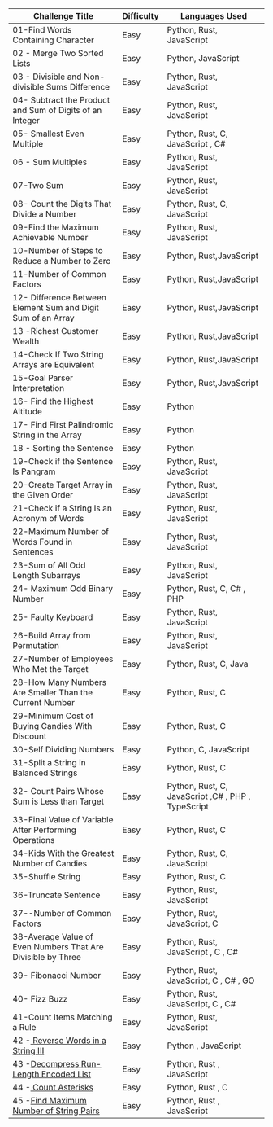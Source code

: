 | Challenge Title                                                                                          | Difficulty | Languages Used                                     |
| -------------------------------------------------------------------------------------------------------- | ---------- | -------------------------------------------------- |
| 01-Find Words Containing Character                                                                       | Easy       | Python, Rust, JavaScript                           |
| 02 - Merge Two Sorted Lists                                                                              | Easy       | Python, JavaScript                                 |
| 03 - Divisible and Non-divisible Sums Difference                                                         | Easy       | Python, Rust, JavaScript                           |
| 04- Subtract the Product and Sum of Digits of an Integer                                                 | Easy       | Python, Rust, JavaScript                           |
| 05- Smallest Even Multiple                                                                               | Easy       | Python, Rust, C, JavaScript , C#                   |
| 06 - Sum Multiples                                                                                       | Easy       | Python, Rust, JavaScript                           |
| 07-Two Sum                                                                                               | Easy       | Python, Rust, JavaScript                           |
| 08- Count the Digits That Divide a Number                                                                | Easy       | Python, Rust, C, JavaScript                        |
| 09-Find the Maximum Achievable Number                                                                    | Easy       | Python, Rust, JavaScript                           |
| 10-Number of Steps to Reduce a Number to Zero                                                            | Easy       | Python, Rust,JavaScript                            |
| 11-Number of Common Factors                                                                              | Easy       | Python, Rust,JavaScript                            |
| 12- Difference Between Element Sum and Digit Sum of an Array                                             | Easy       | Python, Rust,JavaScript                            |
| 13 -Richest Customer Wealth                                                                              | Easy       | Python, Rust,JavaScript                            |
| 14-Check If Two String Arrays are Equivalent                                                             | Easy       | Python, Rust,JavaScript                            |
| 15-Goal Parser Interpretation                                                                            | Easy       | Python, Rust,JavaScript                            |
| 16- Find the Highest Altitude                                                                            | Easy       | Python                                             |
| 17- Find First Palindromic String in the Array                                                           | Easy       | Python                                             |
| 18 - Sorting the Sentence                                                                                | Easy       | Python                                             |
| 19-Check if the Sentence Is Pangram                                                                      | Easy       | Python, Rust, JavaScript                           |
| 20-Create Target Array in the Given Order                                                                | Easy       | Python, Rust, JavaScript                           |
| 21-Check if a String Is an Acronym of Words                                                              | Easy       | Python, Rust, JavaScript                           |
| 22-Maximum Number of Words Found in Sentences                                                            | Easy       | Python, Rust, JavaScript                           |
| 23-Sum of All Odd Length Subarrays                                                                       | Easy       | Python, Rust, JavaScript                           |
| 24- Maximum Odd Binary Number                                                                            | Easy       | Python, Rust, C, C# , PHP                          |
| 25- Faulty Keyboard                                                                                      | Easy       | Python, Rust, JavaScript                           |
| 26-Build Array from Permutation                                                                          | Easy       | Python, Rust, JavaScript                           |
| 27-Number of Employees Who Met the Target                                                                | Easy       | Python, Rust, C, Java                              |
| 28-How Many Numbers Are Smaller Than the Current Number                                                  | Easy       | Python, Rust, C                                    |
| 29-Minimum Cost of Buying Candies With Discount                                                          | Easy       | Python, Rust, C                                    |
| 30-Self Dividing Numbers                                                                                 | Easy       | Python, C, JavaScript                              |
| 31-Split a String in Balanced Strings                                                                    | Easy       | Python, Rust, C                                    |
| 32- Count Pairs Whose Sum is Less than Target                                                            | Easy       | Python, Rust, C, JavaScript ,C# , PHP , TypeScript |
| 33-Final Value of Variable After Performing Operations                                                   | Easy       | Python, Rust, C                                    |
| 34-Kids With the Greatest Number of Candies                                                              | Easy       | Python, Rust, C, JavaScript                        |
| 35-Shuffle String                                                                                        | Easy       | Python, Rust, C                                    |
| 36-Truncate Sentence                                                                                     | Easy       | Python, Rust, JavaScript                           |
| 37--Number of Common Factors                                                                             | Easy       | Python, Rust, JavaScript, C                        |
| 38-Average Value of Even Numbers That Are Divisible by Three                                             | Easy       | Python, Rust, JavaScript , C , C#                  |
| 39- Fibonacci Number                                                                                     | Easy       | Python, Rust, JavaScript, C , C# , GO              |
| 40- Fizz Buzz                                                                                            | Easy       | Python, Rust, JavaScript, C , C#                   |
| 41-Count Items Matching a Rule                                                                           | Easy       | Python, Rust, JavaScript                           |
| 42 -[ Reverse Words in a String III](https://leetcode.com/problems/reverse-words-in-a-string-iii/)          | Easy       | Python , JavaScript                                |
| 43 -[Decompress Run-Length Encoded List](https://leetcode.com/problems/decompress-run-length-encoded-list/) | Easy       | Python, Rust , JavaScript                         |
| 44 -[ Count Asterisks](https://leetcode.com/problems/count-asterisks/) | Easy       | Python, Rust , C                        |
| 45 -[Find Maximum Number of String Pairs](https://leetcode.com/problems/find-maximum-number-of-string-pairs/) | Easy       | Python, Rust , JavaScript                        |